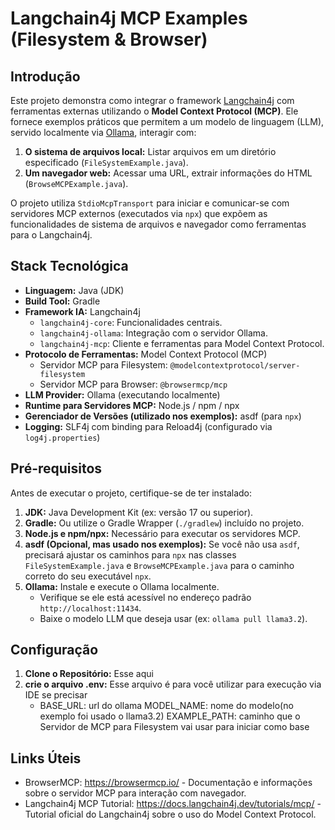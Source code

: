 # Langchain4j MCP Examples (Filesystem & Browser)

## Introdução

Este projeto demonstra como integrar o framework [Langchain4j](https://github.com/langchain4j/langchain4j) com ferramentas externas utilizando o **Model Context Protocol (MCP)**. Ele fornece exemplos práticos que permitem a um modelo de linguagem (LLM), servido localmente via [Ollama](https://ollama.com/), interagir com:

1.  **O sistema de arquivos local:** Listar arquivos em um diretório especificado (`FileSystemExample.java`).
2.  **Um navegador web:** Acessar uma URL, extrair informações do HTML (`BrowseMCPExample.java`).

O projeto utiliza `StdioMcpTransport` para iniciar e comunicar-se com servidores MCP externos (executados via `npx`) que expõem as funcionalidades de sistema de arquivos e navegador como ferramentas para o Langchain4j.

## Stack Tecnológica

*   **Linguagem:** Java (JDK)
*   **Build Tool:** Gradle
*   **Framework IA:** Langchain4j
    *   `langchain4j-core`: Funcionalidades centrais.
    *   `langchain4j-ollama`: Integração com o servidor Ollama.
    *   `langchain4j-mcp`: Cliente e ferramentas para Model Context Protocol.
*   **Protocolo de Ferramentas:** Model Context Protocol (MCP)
    *   Servidor MCP para Filesystem: `@modelcontextprotocol/server-filesystem`
    *   Servidor MCP para Browser: `@browsermcp/mcp`
*   **LLM Provider:** Ollama (executando localmente)
*   **Runtime para Servidores MCP:** Node.js / npm / npx
*   **Gerenciador de Versões (utilizado nos exemplos):** asdf (para `npx`)
*   **Logging:** SLF4j com binding para Reload4j (configurado via `log4j.properties`)

## Pré-requisitos

Antes de executar o projeto, certifique-se de ter instalado:

1.  **JDK:** Java Development Kit (ex: versão 17 ou superior).
2.  **Gradle:** Ou utilize o Gradle Wrapper (`./gradlew`) incluído no projeto.
3.  **Node.js e npm/npx:** Necessário para executar os servidores MCP.
4.  **asdf (Opcional, mas usado nos exemplos):** Se você não usa `asdf`, precisará ajustar os caminhos para `npx` nas classes `FileSystemExample.java` e `BrowseMCPExample.java` para o caminho correto do seu executável `npx`.
5.  **Ollama:** Instale e execute o Ollama localmente.
    *   Verifique se ele está acessível no endereço padrão `http://localhost:11434`.
    *   Baixe o modelo LLM que deseja usar (ex: `ollama pull llama3.2`).

## Configuração

1.  **Clone o Repositório:** Esse aqui
2. **crie o arquivo .env:** Esse arquivo é para você utilizar para execução via IDE se precisar
   * BASE_URL: url do ollama
     MODEL_NAME: nome do modelo(no exemplo foi usado o llama3.2)
     EXAMPLE_PATH: caminho que o Servidor de MCP para Filesystem vai usar para iniciar como base
## Links Úteis
* BrowserMCP: https://browsermcp.io/ - Documentação e informações sobre o servidor MCP para interação com navegador.
* Langchain4j MCP Tutorial: https://docs.langchain4j.dev/tutorials/mcp/ - Tutorial oficial do Langchain4j sobre o uso do Model Context Protocol.